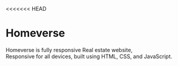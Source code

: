 <<<<<<< HEAD
# Homeverse

  Homeverse is fully responsive Real estate website, <br />Responsive for all devices, built using HTML, CSS, and JavaScript.
